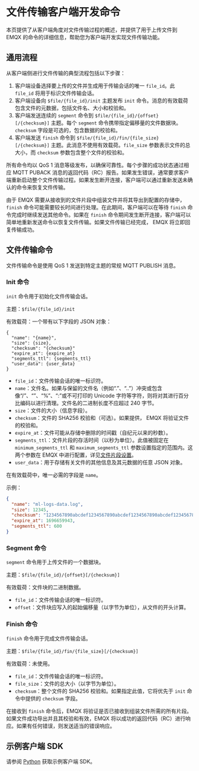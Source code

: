 # 文件传输客户端开发命令

本页提供了从客户端角度对文件传输过程的概述，并提供了用于上传文件到 EMQX 的命令的详细信息，帮助您为客户端开发实现文件传输功能。

## 通用流程

从客户端侧进行文件传输的典型流程包括以下步骤：

1. 客户端设备选择要上传的文件并生成用于传输会话的唯一 `file_id`。此 `file_id` 将用于标识文件传输会话。
2. 客户端设备向 `$file/{file_id}/init` 主题发布 `init` 命令。消息的有效载荷包含文件的元数据，包括文件名、大小和校验和。
3. 客户端发送连续的 `segment` 命令到 `$file/{file_id}/{offset}[/{checksum}]` 主题。每个 `segment` 命令携带指定偏移量的文件数据块。`checksum` 字段是可选的，包含数据的校验和。
4. 客户端发送 `finish` 命令到 `$file/{file_id}/fin/{file_size}[/{checksum}]` 主题。此消息不使用有效载荷。`file_size` 参数表示文件的总大小，而 `checksum` 参数包含整个文件的校验和。

所有命令均以 QoS 1 消息等级发布，以确保可靠性。每个步骤的成功状态通过相应 MQTT PUBACK 消息的返回代码（RC）报告。如果发生错误，通常要求客户端重新启动整个文件传输过程。如果发生断开连接，客户端可以通过重新发送未确认的命令来恢复文件传输。

由于 EMQX 需要从接收到的文件片段中组装文件并将其导出到配置的存储中，`finish` 命令可能需要较长时间进行处理。在此期间，客户端可以在等待 `finish` 命令完成时继续发送其他命令。如果在 `finish` 命令期间发生断开连接，客户端可以简单地重新发送命令以恢复文件传输。如果文件传输已经完成， EMQX 将立即回复传输成功。

## 文件传输命令

文件传输命令是使用 QoS 1 发送到特定主题的常规 MQTT PUBLISH 消息。

### Init 命令

`init` 命令用于初始化文件传输会话。

主题：`$file/{file_id}/init`

有效载荷：一个带有以下字段的 JSON 对象：

```
{
  "name": "{name}",
  "size": {size},
  "checksum": "{checksum}"
  "expire_at": {expire_at}
  "segments_ttl": {segments_ttl}
  "user_data": {user_data}
}
```

- `file_id`：文件传输会话的唯一标识符。
- `name`：文件名。如果与保留的文件名（例如“.”、“..”）冲突或包含像“/”、“”、“%”、“:”或不可打印的 Unicode 字符等字符，则将对其进行百分比编码以进行清理。文件名的二进制长度不应超过 240 字节。
- `size`：文件的大小（信息字段）。
- `checksum`：文件的 SHA256 校验和（可选）。如果提供， EMQX 将验证文件的校验和。
- `expire_at`：文件可能从存储中删除的时间戳（自纪元以来的秒数）。
- `segments_ttl`：文件片段的存活时间（以秒为单位）。此值被固定在`minimum_segments_ttl` 和 `maximum_segments_ttl` 参数设置指定的范围内。这两个参数在 EMQX 中进行配置，详见[文件片段设置](./broker.md#文件片段设置)。
- `user_data`：用于存储有关文件的其他信息及其元数据的任意 JSON 对象。

在有效载荷中，唯一必需的字段是 `name`。

示例：

```json
{
  "name": "ml-logs-data.log",
  "size": 12345,
  "checksum": "1234567890abcdef1234567890abcdef1234567890abcdef1234567890abcdef",
  "expire_at": 1696659943,
  "segments_ttl": 600
}
```

### Segment 命令

`segment` 命令用于上传文件的一个数据块。

主题：`$file/{file_id}/{offset}[/{checksum}]`

有效载荷：文件块的二进制数据。

- `file_id`：文件传输会话的唯一标识符。
- `offset`：文件块应写入的起始偏移量（以字节为单位），从文件的开头计算。

### Finish 命令

`finish` 命令用于完成文件传输会话。

主题：`$file/{file_id}/fin/{file_size}[/{checksum}]`

有效载荷：未使用。

- `file_id`：文件传输会话的唯一标识符。
- `file_size`：文件的总大小（以字节为单位）。
- `checksum`：整个文件的 SHA256 校验和。如果指定此值，它将优先于 `init` 命令中提供的 `checksum` 字段。

在接收到 `finish` 命令后，EMQX 将验证是否已接收到组装文件所需的所有片段。如果文件成功导出并且其校验和有效，EMQX 将以成功的返回代码（RC）进行响应。如果有任何错误，则发送适当的错误响应。

## 示例客户端 SDK

请参阅 [Python](https://github.com/emqx/emqx-ft/blob/main/src/emqx_ft/main.py) 获取示例客户端 SDK。

